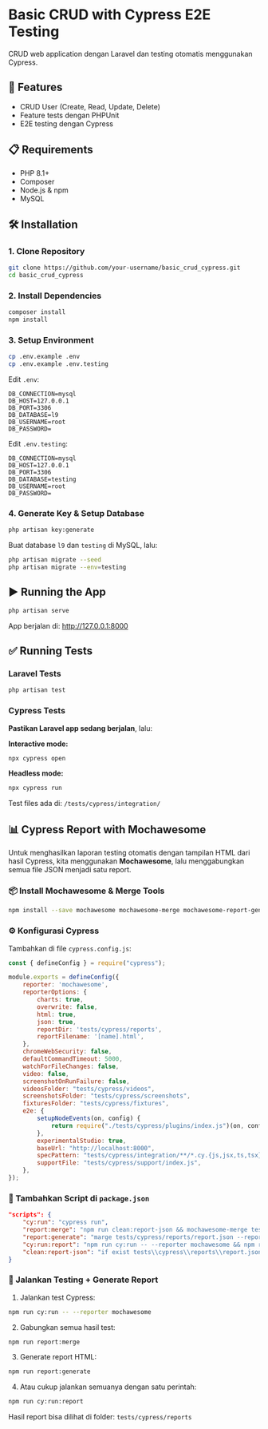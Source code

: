 # Basic CRUD with Cypress E2E Testing

CRUD web application dengan Laravel dan testing otomatis menggunakan Cypress.

## 🚀 Features

-   CRUD User (Create, Read, Update, Delete)
-   Feature tests dengan PHPUnit
-   E2E testing dengan Cypress

## 📋 Requirements

-   PHP 8.1+
-   Composer
-   Node.js & npm
-   MySQL

## 🛠️ Installation

### 1. Clone Repository

```bash
git clone https://github.com/your-username/basic_crud_cypress.git
cd basic_crud_cypress
```

### 2. Install Dependencies

```bash
composer install
npm install
```

### 3. Setup Environment

```bash
cp .env.example .env
cp .env.example .env.testing
```

Edit `.env`:

```env
DB_CONNECTION=mysql
DB_HOST=127.0.0.1
DB_PORT=3306
DB_DATABASE=l9
DB_USERNAME=root
DB_PASSWORD=
```

Edit `.env.testing`:

```env
DB_CONNECTION=mysql
DB_HOST=127.0.0.1
DB_PORT=3306
DB_DATABASE=testing
DB_USERNAME=root
DB_PASSWORD=
```

### 4. Generate Key & Setup Database

```bash
php artisan key:generate
```

Buat database `l9` dan `testing` di MySQL, lalu:

```bash
php artisan migrate --seed
php artisan migrate --env=testing
```

## ▶️ Running the App

```bash
php artisan serve
```

App berjalan di: http://127.0.0.1:8000

## ✅ Running Tests

### Laravel Tests

```bash
php artisan test
```

### Cypress Tests

**Pastikan Laravel app sedang berjalan**, lalu:

**Interactive mode:**

```bash
npx cypress open
```

**Headless mode:**

```bash
npx cypress run
```

Test files ada di: `/tests/cypress/integration/`

## 📊 Cypress Report with Mochawesome

Untuk menghasilkan laporan testing otomatis dengan tampilan HTML dari hasil Cypress, kita menggunakan **Mochawesome**, lalu menggabungkan semua file JSON menjadi satu report.

### 📦 Install Mochawesome & Merge Tools

```bash
npm install --save mochawesome mochawesome-merge mochawesome-report-generator
```

### ⚙️ Konfigurasi Cypress

Tambahkan di file `cypress.config.js`:

```js
const { defineConfig } = require("cypress");

module.exports = defineConfig({
    reporter: 'mochawesome',
    reporterOptions: {
        charts: true,
        overwrite: false,
        html: true,
        json: true,
        reportDir: 'tests/cypress/reports',
        reportFilename: '[name].html',
    },
    chromeWebSecurity: false,
    defaultCommandTimeout: 5000,
    watchForFileChanges: false,
    video: false,
    screenshotOnRunFailure: false,
    videosFolder: "tests/cypress/videos",
    screenshotsFolder: "tests/cypress/screenshots",
    fixturesFolder: "tests/cypress/fixtures",
    e2e: {
        setupNodeEvents(on, config) {
            return require("./tests/cypress/plugins/index.js")(on, config);
        },
        experimentalStudio: true,
        baseUrl: "http://localhost:8000",
        specPattern: "tests/cypress/integration/**/*.cy.{js,jsx,ts,tsx}",
        supportFile: "tests/cypress/support/index.js",
    },
});
```

### 🔧 Tambahkan Script di `package.json`

```json
"scripts": {
    "cy:run": "cypress run",
    "report:merge": "npm run clean:report-json && mochawesome-merge tests/cypress/reports/*.json -o tests/cypress/reports/report.json",
    "report:generate": "marge tests/cypress/reports/report.json --reportDir tests/cypress/reports --inline --charts",
    "cy:run:report": "npm run cy:run -- --reporter mochawesome && npm run report:merge && npm run report:generate",
    "clean:report-json": "if exist tests\\cypress\\reports\\report.json del tests\\cypress\\reports\\report.json"
}
```

### 🧪 Jalankan Testing + Generate Report

1. Jalankan test Cypress:

```bash
npm run cy:run -- --reporter mochawesome
```

2. Gabungkan semua hasil test:

```bash
npm run report:merge
```

3. Generate report HTML:

```bash
npm run report:generate
```

4. Atau cukup jalankan semuanya dengan satu perintah:

```bash
npm run cy:run:report
```

Hasil report bisa dilihat di folder: `tests/cypress/reports`
